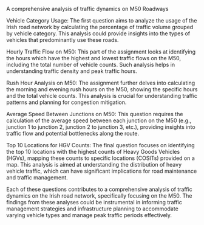 A comprehensive analysis of traffic dynamics on M50 Roadways


Vehicle Category Usage: The first question aims to analyze the usage of the Irish road network by calculating the percentage of traffic volume grouped by vehicle category. This analysis could provide insights into the types of vehicles that predominantly use these roads.

Hourly Traffic Flow on M50: This part of the assignment looks at identifying the hours which have the highest and lowest traffic flows on the M50, including the total number of vehicle counts. Such analysis helps in understanding traffic density and peak traffic hours.

Rush Hour Analysis on M50: The assignment further delves into calculating the morning and evening rush hours on the M50, showing the specific hours and the total vehicle counts. This analysis is crucial for understanding traffic patterns and planning for congestion mitigation.

Average Speed Between Junctions on M50: This question requires the calculation of the average speed between each junction on the M50 (e.g., junction 1 to junction 2, junction 2 to junction 3, etc.), providing insights into traffic flow and potential bottlenecks along the route.

Top 10 Locations for HGV Counts: The final question focuses on identifying the top 10 locations with the highest counts of Heavy Goods Vehicles (HGVs), mapping these counts to specific locations (COSITs) provided on a map. This analysis is aimed at understanding the distribution of heavy vehicle traffic, which can have significant implications for road maintenance and traffic management.

Each of these questions contributes to a comprehensive analysis of traffic dynamics on the Irish road network, specifically focusing on the M50. The findings from these analyses could be instrumental in informing traffic management strategies and infrastructure planning to accommodate varying vehicle types and manage peak traffic periods effectively.